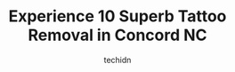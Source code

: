 ---
layout: ampstory
image: https://i0.wp.com/www.depkes.org/wp-content/uploads/2023/06/tattoo-removal-0-in-concord-nc-1685861358.png?resize=640,853
author: techidn
featured: false
description: Discover the impressive array of Tattoo Removal options in Concord NC, where you can find 10 of the largest Tattoo Removal establishments in the area. From renowned classics to hidden gems, 
title: Experience 10 Superb Tattoo Removal in Concord NC
cover:
   title: Experience 10 Superb Tattoo Removal in Concord NC
   subtitle: Rickpate
   background: https://www.depkes.org/wp-content/uploads/2023/06/tattoo-removal-0-in-concord-nc-1685861358.png

pages: 
 - layout: thirds
   top: <h1>#1 Tattoo Bills Charlotte</h1>
   bottom: "<p>My second tattoo was a on-the-whim decision with respect to timing but its been an idea I have had in mind for awhile, especially in todays dating / work / general </p>"
   background: https://www.depkes.org/wp-content/uploads/2023/06/tattoo-removal-1-in-concord-nc-1685861359.png
   backgroundblur: true
 - layout: thirds
   top: <h1>#2 Concord Ink Tattoo</h1>
   bottom: "<p>My daughter and I went in and got matching tattoos and Kedar done a great job. Very happy with the work she did.  Very friendly as well.   Definitely will be going back f</p>"
   background: https://www.depkes.org/wp-content/uploads/2023/06/tattoo-removal-2-in-concord-nc-1685861360.jpeg
   cta:
      link: https://www.depkes.org/blog/experience-10-superb-tattoo-removal-in-concord-nc/
      text: Experience 10 Superb Tattoo Removal in Concord NC
 - layout: thirds
   top: <h1>#3 Pride Beauty Studio and Academy</h1>
   bottom: "<p>940 Copperfield Blvd NE, Concord, NC 28025, United States</p>"
   background: https://www.depkes.org/wp-content/uploads/2023/06/tattoo-removal-3-in-concord-nc-1685861360.png
   cta:
      link: https://www.depkes.org/blog/experience-10-superb-tattoo-removal-in-concord-nc/
      text: Experience 10 Superb Tattoo Removal in Concord NC
 - layout: thirds
   top: <h1>#4 The Lost Sheep Tattoo</h1>
   bottom: "<p>3805 Concord Pkwy S #128, Concord, NC 28027, United States</p>"
   background: https://images.unsplash.com/photo-1561679660-d00ee1e0dc8e?ixlib=rb-4.0.3&ixid=MnwxMjA3fDB8MHxwaG90by1wYWdlfHx8fGVufDB8fHx8&auto=format&fit=crop&w=640&h=853&q=80
   cta:
      link: https://www.depkes.org/blog/experience-10-superb-tattoo-removal-in-concord-nc/
      text: Experience 10 Superb Tattoo Removal in Concord NC
 - layout: thirds
   top: <h1>#5 In The Skin Tattoo NC.</h1>
   bottom: "<p>5710 Concord Pkwy S, Concord, NC 28027, United States</p>"
   background: https://images.unsplash.com/photo-1510906594845-bc082582c8cc?ixlib=rb-4.0.3&ixid=MnwxMjA3fDB8MHxwaG90by1wYWdlfHx8fGVufDB8fHx8&auto=format&fit=crop&w=640&h=853&q=80
   cta:
      link: https://www.depkes.org/blog/experience-10-superb-tattoo-removal-in-concord-nc/
      text: Experience 10 Superb Tattoo Removal in Concord NC
 - layout: thirds
   top: <h1>#6 Two Gunz Piercings</h1>
   bottom: "<p>1025 Concord Pkwy N, Concord, NC 28027, United States</p>"
   background: https://images.unsplash.com/photo-1462556791646-c201b8241a94?ixlib=rb-4.0.3&ixid=MnwxMjA3fDB8MHxwaG90by1wYWdlfHx8fGVufDB8fHx8&auto=format&fit=crop&w=640&h=853&q=80
   cta:
      link: https://www.depkes.org/blog/experience-10-superb-tattoo-removal-in-concord-nc/
      text: Experience 10 Superb Tattoo Removal in Concord NC
 - layout: thirds
   top: <h1>#7 illumeMD</h1>
   bottom: "<p>8643 Concord Mills Boulevard, Concord, NC 28027, United States</p>"
   background: https://images.unsplash.com/photo-1533735380053-eb8d0759b24a?ixlib=rb-4.0.3&ixid=MnwxMjA3fDB8MHxwaG90by1wYWdlfHx8fGVufDB8fHx8&auto=format&fit=crop&w=640&h=853&q=80
   cta:
      link: https://www.depkes.org/blog/experience-10-superb-tattoo-removal-in-concord-nc/
      text: Experience 10 Superb Tattoo Removal in Concord NC
 - layout: thirds
   middle: Continue reading...
   background: https://images.unsplash.com/photo-1608411404720-c8f0417bcdba?ixlib=rb-4.0.3&ixid=MnwxMjA3fDB8MHxwaG90by1wYWdlfHx8fGVufDB8fHx8&auto=format&fit=crop&w=640&h=853&q=80
   cta:
      link: https://www.depkes.org/blog/experience-10-superb-tattoo-removal-in-concord-nc/
      text: Experience 10 Superb Tattoo Removal in Concord NC
      
---